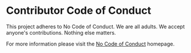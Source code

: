 # Contributor Code of Conduct

This project adheres to No Code of Conduct.  We are all adults.  We accept
anyone's contributions.  Nothing else matters.

For more information please visit the [No Code of
Conduct](https://github.com/domgetter/NCoC) homepage.
